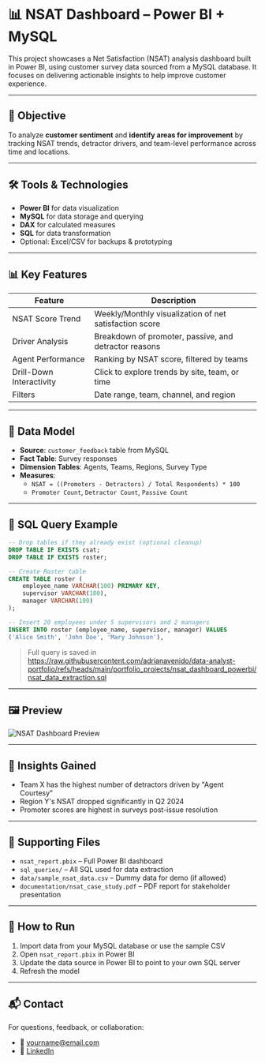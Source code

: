 
# 📊 NSAT Dashboard – Power BI + MySQL

This project showcases a Net Satisfaction (NSAT) analysis dashboard built in Power BI, using customer survey data sourced from a MySQL database. It focuses on delivering actionable insights to help improve customer experience.

---

## 📌 Objective

To analyze **customer sentiment** and **identify areas for improvement** by tracking NSAT trends, detractor drivers, and team-level performance across time and locations.

---

## 🛠️ Tools & Technologies

- **Power BI** for data visualization
- **MySQL** for data storage and querying
- **DAX** for calculated measures
- **SQL** for data transformation
- Optional: Excel/CSV for backups & prototyping

---

## 📊 Key Features

| Feature                     | Description |
|----------------------------|-------------|
| NSAT Score Trend           | Weekly/Monthly visualization of net satisfaction score |
| Driver Analysis            | Breakdown of promoter, passive, and detractor reasons |
| Agent Performance          | Ranking by NSAT score, filtered by teams |
| Drill-Down Interactivity   | Click to explore trends by site, team, or time |
| Filters                    | Date range, team, channel, and region |

---

## 🧩 Data Model

- **Source**: `customer_feedback` table from MySQL
- **Fact Table**: Survey responses
- **Dimension Tables**: Agents, Teams, Regions, Survey Type
- **Measures**:
  - `NSAT = ((Promoters - Detractors) / Total Respondents) * 100`
  - `Promoter Count`, `Detractor Count`, `Passive Count`

---

## 🧾 SQL Query Example

```sql
-- Drop tables if they already exist (optional cleanup)
DROP TABLE IF EXISTS csat;
DROP TABLE IF EXISTS roster;

-- Create Roster table
CREATE TABLE roster (
    employee_name VARCHAR(100) PRIMARY KEY,
    supervisor VARCHAR(100),
    manager VARCHAR(100)
);

-- Insert 20 employees under 5 supervisors and 2 managers
INSERT INTO roster (employee_name, supervisor, manager) VALUES
('Alice Smith', 'John Doe', 'Mary Johnson'),

```

> Full query is saved in https://raw.githubusercontent.com/adrianavenido/data-analyst-portfolio/refs/heads/main/portfolio_projects/nsat_dashboard_powerbi/nsat_data_extraction.sql

---

## 🖼️ Preview

![NSAT Dashboard Preview](./images/nsat_dashboard_preview.png)

---

## 🧠 Insights Gained

- Team X has the highest number of detractors driven by "Agent Courtesy"
- Region Y's NSAT dropped significantly in Q2 2024
- Promoter scores are highest in surveys post-issue resolution

---

## 📎 Supporting Files

- `nsat_report.pbix` – Full Power BI dashboard
- `sql_queries/` – All SQL used for data extraction
- `data/sample_nsat_data.csv` – Dummy data for demo (if allowed)
- `documentation/nsat_case_study.pdf` – PDF report for stakeholder presentation

---

## 🚀 How to Run

1. Import data from your MySQL database or use the sample CSV
2. Open `nsat_report.pbix` in Power BI
3. Update the data source in Power BI to point to your own SQL server
4. Refresh the model

---

## 📬 Contact

For questions, feedback, or collaboration:
- 📧 yourname@email.com
- 🔗 [LinkedIn](https://linkedin.com/in/yourprofile)
